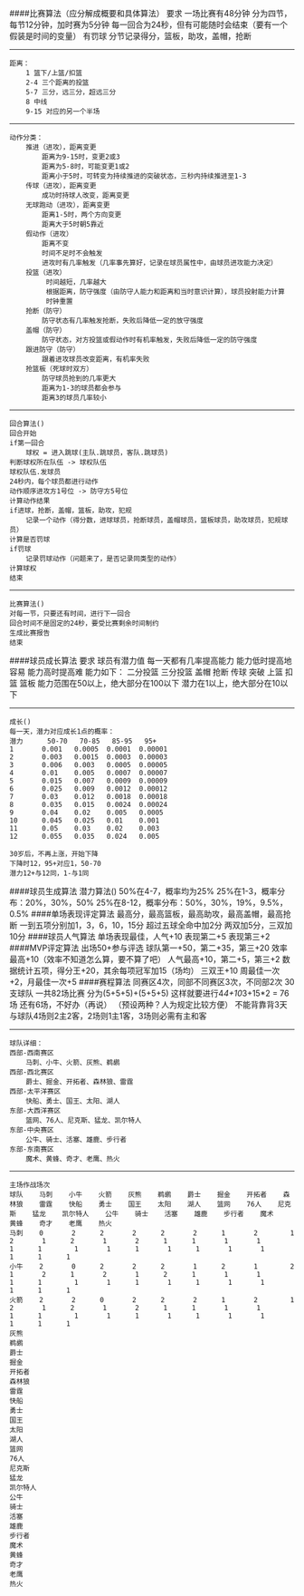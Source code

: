 ####比赛算法（应分解成概要和具体算法）
    要求
    一场比赛有48分钟
    分为四节，每节12分钟，加时赛为5分钟
    每一回合为24秒，但有可能随时会结束（要有一个假装是时间的变量）
    有罚球
    分节记录得分，篮板，助攻，盖帽，抢断

***

    距离：
        1 篮下/上篮/扣篮
        2-4 三个距离的投篮
        5-7 三分，远三分，超远三分
        8 中线
        9-15 对应的另一个半场

***

    动作分类：
        推进（进攻），距离变更
            距离为9-15时，变更2或3
            距离为5-8时，可能变更1或2
            距离小于5时，可转变为持续推进的突破状态，三秒内持续推进至1-3
        传球（进攻），距离变更
            成功时持球人改变，距离变更
        无球跑动（进攻），距离变更
            距离1-5时，两个方向变更
            距离大于5时朝5靠近
        假动作（进攻）
            距离不变
            时间不足时不会触发
            进攻时有几率触发（几率事先算好，记录在球员属性中，由球员进攻能力决定）
        投篮（进攻）
             时间越短，几率越大
             根据距离，防守强度（由防守人能力和距离和当时意识计算），球员投射能力计算
             时钟重置
        抢断（防守）
            防守状态有几率触发抢断，失败后降低一定的放守强度
        盖帽（防守）
            防守状态，对方投篮或假动作时有机率触发，失败后降低一定的防守强度
        跟进防守（防守）
            跟着进攻球员改变距离，有机率失败
        抢篮板（死球时双方）
            防守球员抢到的几率更大
            距离为1-3的球员都会参与
            距离3的球员几率较小

***

    回合算法()
    回合开始
    if第一回合
        球权 = 进入跳球(主队.跳球员，客队.跳球员)
    判断球权所在队伍 -> 球权队伍
    球权队伍.发球员
    24秒内，每个球员都进行动作
    动作顺序进攻方1号位 -> 防守方5号位
    计算动作结果
    if进球，抢断，盖帽，篮板，助攻，犯规
        记录一个动作（得分数，进球球员，抢断球员，盖帽球员，篮板球员，助攻球员，犯规球员）
    计算是否罚球
    if罚球
        记录罚球动作（问题来了，是否记录同类型的动作）
    计算球权
    结束

***

    比赛算法()
    对每一节，只要还有时间，进行下一回合
    回合时间不是固定的24秒，要受比赛剩余时间制约
    生成比赛报告
    结束     
    
####球员成长算法
    要求
    球员有潜力值
    每一天都有几率提高能力
    能力低时提高地容易
    能力高时提高难
    能力如下：
        二分投篮
        三分投篮
        盖帽
        抢断
        传球
        突破
        上篮
        扣篮
        篮板
    能力范围在50以上，绝大部分在100以下
    潜力在1以上，绝大部分在10以下

***

    成长()
    每一天，潜力对应成长1点的概率：
    潜力		50-70	70-85	85-95	95+
    1		0.001	0.0005	0.0001	0.00001
    2		0.003	0.0015	0.0003	0.00003
	3		0.006	0.003	0.0005	0.00005
	4		0.01	0.005	0.0007	0.00007
	5		0.015	0.007	0.0009	0.00009
	6		0.025	0.009	0.0012	0.00012
	7		0.03	0.012	0.0018	0.00018
	8		0.035	0.015	0.0024	0.00024
	9		0.04	0.02	0.005	0.0005
	10		0.045	0.025	0.01	0.001
	11		0.05	0.03	0.02	0.003
	12		0.055	0.035	0.024	0.005
	
	30岁后，不再上涨，开始下降
	下降时12，95+对应1，50-70
    潜力12+与12同，1-与1同
    
####球员生成算法
    潜力算法()
    50%在4-7，概率均为25%
	25%在1-3，概率分布：20%，30%，50%
	25%在8-12，概率分布：50%，30%，19%，9.5%，0.5%
####单场表现评定算法
    最高分，最高篮板，最高助攻，最高盖帽，最高抢断
    一到五项分别加1，3，6，10，15分
    超过五球全命中加2分
    两双加5分，三双加10分
####球员人气算法
    单场表现最佳，人气+10
    表现第二+5
    表现第三+2
####MVP评定算法
    出场50+参与评选
    球队第一+50，第二+35，第三+20
    效率最高+10（效率不知道怎么算，要不算了吧）
    人气最高+10，第二+5，第三+2
    数据统计五项，得分王+20，其余每项冠军加15（场均）
    三双王+10
    周最佳一次+2，月最佳一次+5
####赛程算法
    同赛区4次，同部不同赛区3次，不同部2次
    30支球队
    一共82场比赛
    分为(5+5+5)+(5+5+5)
    这样就要进行4*4+10*3+15*2 = 76场
    还有6场，不好办（再说）
    （预设两种？人为规定比较方便）
    不能背靠背3天
    与球队4场则2主2客，2场则1主1客，3场则必需有主和客

***

    球队详细：
    西部-西南赛区
        马刺、小牛、火箭、灰熊、鹈鹕
    西部-西北赛区
        爵士、掘金、开拓者、森林狼、雷霆
    西部-太平洋赛区
        快船、勇士、国王、太阳、湖人
    东部-大西洋赛区
        篮网、76人、尼克斯、猛龙、凯尔特人
    东部-中央赛区
        公牛、骑士、活塞、雄鹿、步行者
    东部-东南赛区
        魔术、黄蜂、奇才、老鹰、热火

***

    主场作战场次
    球队    马刺    小牛    火箭    灰熊    鹈鹕    爵士    掘金    开拓者    森林狼    雷霆    快船    勇士    国王    太阳    湖人    篮网    76人    尼克斯    猛龙    凯尔特人    公牛    骑士    活塞    雄鹿    步行者    魔术    黄蜂    奇才    老鹰    热火
    马刺    0       2      2       2      2       2      1       2        1        2       1      2       1       2      1      1       1       1        1      1        1       1      1       1      1       1       1        1      1      1     
    小牛    2       0      2       2      2       1      2       1        2        1       2      1       2       1      2      1       1       1        1      1        1       1      1       1      1       1       1        1      1      1
    火箭    2       2      0       2      2       2      1       2        1        2       1      2       1       2      1      1       1       1        1      1        1       1      1       1      1       1       1        1      1      1
    灰熊
    鹈鹕
    爵士
    掘金
    开拓者
    森林狼
    雷霆
    快船
    勇士
    国王
    太阳
    湖人
    篮网
    76人
    尼克斯
    猛龙
    凯尔特人
    公牛
    骑士
    活塞
    雄鹿
    步行者
    魔术
    黄蜂
    奇才
    老鹰
    热火    